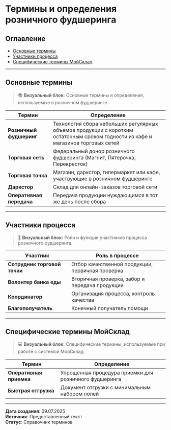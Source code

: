 # Термины и определения розничного фудшеринга

## Оглавление
- [Основные термины](#основные-термины)
- [Участники процесса](#участники-процесса)
- [Специфические термины МойСклад](#специфические-термины-мойсклад)

---

## Основные термины

> 📚 **Визуальный блок:**
> Основные термины и определения, используемые в розничном фудшеринге.

| Термин | Определение |
|--------|-------------|
| **Розничный фудшеринг** | Технология сбора небольших регулярных объемов продукции с коротким остаточным сроком годности из кафе и магазинов торговых сетей |
| **Торговая сеть** | Федеральный донор розничного фудшеринга (Магнит, Пятерочка, Перекресток) |
| **Торговая точка** | Магазин, даркстор, гипермаркет или кафе, участвующие в розничном фудшеринге |
| **Даркстор** | Склад для онлайн-заказов торговой сети |
| **Оперативная передача** | Передача продукции нуждающимся в тот же день после сбора |

---

## Участники процесса

> 👥 **Визуальный блок:**
> Роли и функции участников процесса розничного фудшеринга.

| Участник | Роль в процессе |
|----------|----------------|
| **Сотрудник торговой точки** | Отбор качественной продукции, первичная проверка |
| **Волонтер банка еды** | Вторичная проверка, забор и передача продукции |
| **Координатор** | Организация процесса, контроль качества |
| **Благополучатель** | Конечный получатель помощи |

---

## Специфические термины МойСклад

> 💻 **Визуальный блок:**
> Специфические термины, используемые при работе с системой МойСклад.

| Термин | Определение |
|--------|-------------|
| **Оперативная приемка** | Упрощенная процедура приемки для розничного фудшеринга |
| **Быстрая отгрузка** | Документ отгрузки с минимальным набором полей |

---

**Дата создания**: 09.07.2025  
**Источник**: Предоставленный текст  
**Статус**: Справочник терминов
